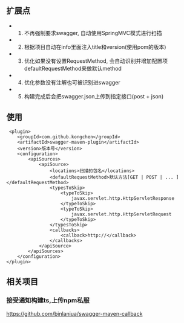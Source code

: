 

## 扩展点

* 1. 不再强制要求swagger, 自动使用SpringMVC模式进行扫描
* 2. 根据项目自动在info里面注入title和version(使用pom的版本)
* 3. 优化如果没有设置RequestMethod, 会自动识别并增加配置项defaultRequestMethod来做默认method
* 4. 优化参数没有注解也可被识别进swagger
* 5. 构建完成后会把swagger.json上传到指定接口(post + json)


## 使用

```
 <plugin>
    <groupId>com.github.kongchen</groupId>
    <artifactId>swagger-maven-plugin</artifactId>
    <version>版本号</version>
    <configuration>
        <apiSources>
            <apiSource>
                <locations>扫描的包名</locations>
                <defaultRequestMethod>默认方法[GET | POST | ... ]</defaultRequestMethod>
                <typesToSkip>
                    <typeToSkip>
                        javax.servlet.http.HttpServletResponse
                    </typeToSkip>
                    <typeToSkip>
                        javax.servlet.http.HttpServletRequest
                    </typeToSkip>
                </typesToSkip>
                <callbacks>
                    <callback>http://</callback>
                </callbacks>
            </apiSource>
        </apiSources>
    </configuration>
</plugin>
```


## 相关项目

### 接受通知构建ts,上传npm私服

https://github.com/binlaniua/swagger-maven-callback
